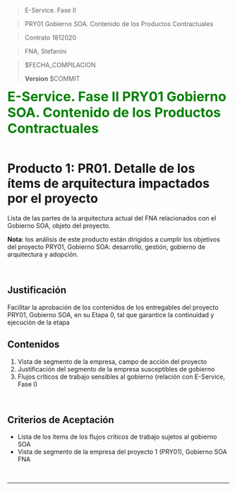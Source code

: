 > E-Service. Fase II

> PRY01 Gobierno SOA. Contenido de los Productos Contractuales

> Contrato 1812020

> FNA, Stefanini

> $FECHA_COMPILACION
>
> **Version** $COMMIT

<style>
    .hwogreen {
        color: green;
    font-weight:700;
    font-size: 30px;
}
</style>
<div class="hwogreen">
   E-Service. Fase II
   PRY01 Gobierno SOA. Contenido de los Productos Contractuales
</div>

<br>
    
# Producto 1: PR01. Detalle de los ítems de arquitectura impactados por el proyecto 
Lista de las partes de la arquitectura actual del FNA relacionados con el Gobierno SOA, objeto del proyecto.

**Nota**: los análisis de este producto están dirigidos a cumplir los objetivos del proyecto PRY01, Gobierno SOA: desarrollo, gestión, gobierno de arquitectura y adopción.

<br>

## Justificación
Facilitar la aprobación de los contenidos de los entregables del proyecto PRY01, Gobierno SOA, en su  Etapa 0, tal que garantice la continuidad y ejecución de la etapa

## Contenidos
1. Vista de segmento de la empresa, campo de acción del proyecto
1. Justificación del segmento de la empresa susceptibles de gobierno
1. Flujos críticos de trabajo sensibles al gobierno (relación con E-Service, Fase I)

<br>

## Criterios de Aceptación

* Lista de los ítems de los flujos críticos de trabajo sujetos al gobierno SOA
* Vista de segmento de la empresa del proyecto 1 (PRY01), Gobierno SOA FNA

<br>

*** 
